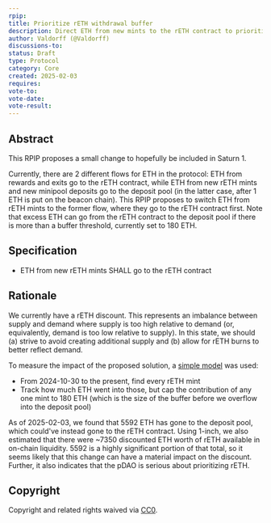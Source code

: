 ```yaml
---
rpip:
title: Prioritize rETH withdrawal buffer
description: Direct ETH from new mints to the rETH contract to prioritize withdrawal liquidity
author: Valdorff (@Valdorff)
discussions-to: 
status: Draft
type: Protocol
category: Core
created: 2025-02-03
requires: 
vote-to:
vote-date:
vote-result:
---
```


## Abstract
This RPIP proposes a small change to hopefully be included in Saturn 1.

Currently, there are 2 different flows for ETH in the protocol: ETH from rewards and exits go to the rETH contract, while ETH from new rETH mints and new minipool deposits go to the deposit pool (in the latter case, after 1 ETH is put on the beacon chain). This RPIP proposes to switch ETH from rETH mints to the former flow, where they go to the rETH contract first. Note that excess ETH can go from the rETH contract to the deposit pool if there is more than a buffer threshold, currently set to 180 ETH.

## Specification
- ETH from new rETH mints SHALL go to the rETH contract 

## Rationale
We currently have a rETH discount. This represents an imbalance between supply and demand where supply is too high relative to demand (or, equivalently, demand is too low relative to supply). In this state, we should (a) strive to avoid creating additional supply and (b) allow for rETH burns to better reflect demand.

To measure the impact of the proposed solution, a [simple model](https://dune.com/queries/4660050) was used:
- From 2024-10-30 to the present, find every rETH mint
- Track how much ETH went into those, but cap the contribution of any one mint to 180 ETH (which is the size of the buffer before we overflow into the deposit pool)

As of 2025-02-03, we found that 5592 ETH has gone to the deposit pool, which could've instead gone to the rETH contract. Using 1-inch, we also estimated that there were ~7350 discounted ETH worth of rETH available in on-chain liquidity. 5592 is a highly significant portion of that total, so it seems likely that this change can have a material impact on the discount. Further, it also indicates that the pDAO is serious about prioritizing rETH.

## Copyright
Copyright and related rights waived via [CC0](https://creativecommons.org/publicdomain/zero/1.0/).